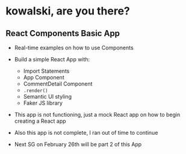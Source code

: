 # kowalski, are you there?

## React Components Basic App
- Real-time examples on how to use Components
- Build a simple React App with:
  - Import Statements
  - App Component
  - CommentDetail Component
  - `.render()`
  - Semantic UI styling
  - Faker JS library
  
- This app is not functioning, just a mock React app on how to begin creating a React app
- Also this app is not complete, I ran out of time to continue
- Next SG on February 26th will be part 2 of this App
